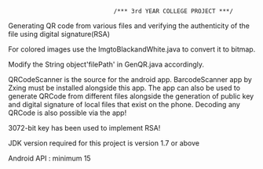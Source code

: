                                   /*** 3rd YEAR COLLEGE PROJECT ***/

Generating QR code from various files and verifying the authenticity of the file using digital signature(RSA)

For colored images use the ImgtoBlackandWhite.java to convert it to bitmap.

Modify the String object'filePath' in GenQR.java accordingly.

QRCodeScanner is the source for the android app. BarcodeScanner app by Zxing must be installed alongside this app.
The app can also be used to generate QRCode from different files alongside the generation of public key and digital signature of local files that exist on the phone.
Decoding any QRCode is also possible via the app!

3072-bit key has been used to implement RSA!

JDK version required for this project is version 1.7 or above 

Android API : minimum 15


